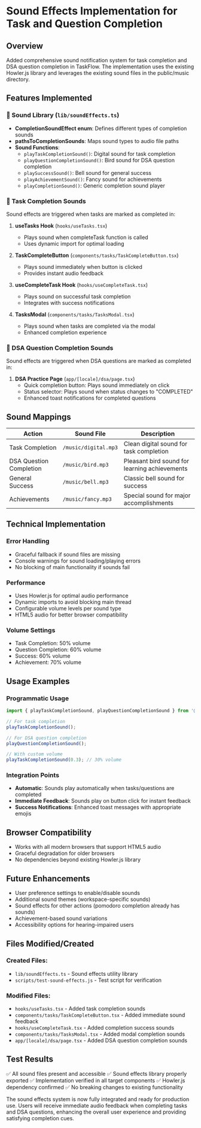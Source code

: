 # Sound Effects Implementation for Task and Question Completion

## Overview
Added comprehensive sound notification system for task completion and DSA question completion in TaskFlow. The implementation uses the existing Howler.js library and leverages the existing sound files in the public/music directory.

## Features Implemented

### 🎵 Sound Library (`lib/soundEffects.ts`)
- **CompletionSoundEffect enum**: Defines different types of completion sounds
- **pathsToCompletionSounds**: Maps sound types to audio file paths
- **Sound Functions**:
  - `playTaskCompletionSound()`: Digital sound for task completion
  - `playQuestionCompletionSound()`: Bird sound for DSA question completion
  - `playSuccessSound()`: Bell sound for general success
  - `playAchievementSound()`: Fancy sound for achievements
  - `playCompletionSound()`: Generic completion sound player

### 🎯 Task Completion Sounds
Sound effects are triggered when tasks are marked as completed in:

1. **useTasks Hook** (`hooks/useTasks.tsx`)
   - Plays sound when completeTask function is called
   - Uses dynamic import for optimal loading

2. **TaskCompleteButton** (`components/tasks/TaskCompleteButton.tsx`)
   - Plays sound immediately when button is clicked
   - Provides instant audio feedback

3. **useCompleteTask Hook** (`hooks/useCompleteTask.tsx`)
   - Plays sound on successful task completion
   - Integrates with success notifications

4. **TasksModal** (`components/tasks/TasksModal.tsx`)
   - Plays sound when tasks are completed via the modal
   - Enhanced completion experience

### 🧩 DSA Question Completion Sounds
Sound effects are triggered when DSA questions are marked as completed in:

1. **DSA Practice Page** (`app/[locale]/dsa/page.tsx`)
   - Quick completion button: Plays sound immediately on click
   - Status selector: Plays sound when status changes to "COMPLETED"
   - Enhanced toast notifications for completed questions

## Sound Mappings

| Action | Sound File | Description |
|--------|------------|-------------|
| Task Completion | `/music/digital.mp3` | Clean digital sound for task completion |
| DSA Question Completion | `/music/bird.mp3` | Pleasant bird sound for learning achievements |
| General Success | `/music/bell.mp3` | Classic bell sound for success |
| Achievements | `/music/fancy.mp3` | Special sound for major accomplishments |

## Technical Implementation

### Error Handling
- Graceful fallback if sound files are missing
- Console warnings for sound loading/playing errors
- No blocking of main functionality if sounds fail

### Performance
- Uses Howler.js for optimal audio performance
- Dynamic imports to avoid blocking main thread
- Configurable volume levels per sound type
- HTML5 audio for better browser compatibility

### Volume Settings
- Task Completion: 50% volume
- Question Completion: 60% volume
- Success: 60% volume
- Achievement: 70% volume

## Usage Examples

### Programmatic Usage
```typescript
import { playTaskCompletionSound, playQuestionCompletionSound } from '@/lib/soundEffects';

// For task completion
playTaskCompletionSound();

// For DSA question completion
playQuestionCompletionSound();

// With custom volume
playTaskCompletionSound(0.3); // 30% volume
```

### Integration Points
- **Automatic**: Sounds play automatically when tasks/questions are completed
- **Immediate Feedback**: Sounds play on button click for instant feedback
- **Success Notifications**: Enhanced toast messages with appropriate emojis

## Browser Compatibility
- Works with all modern browsers that support HTML5 audio
- Graceful degradation for older browsers
- No dependencies beyond existing Howler.js library

## Future Enhancements
- User preference settings to enable/disable sounds
- Additional sound themes (workspace-specific sounds)
- Sound effects for other actions (pomodoro completion already has sounds)
- Achievement-based sound variations
- Accessibility options for hearing-impaired users

## Files Modified/Created

### Created Files:
- `lib/soundEffects.ts` - Sound effects utility library
- `scripts/test-sound-effects.js` - Test script for verification

### Modified Files:
- `hooks/useTasks.tsx` - Added task completion sounds
- `components/tasks/TaskCompleteButton.tsx` - Added immediate sound feedback
- `hooks/useCompleteTask.tsx` - Added completion success sounds
- `components/tasks/TasksModal.tsx` - Added modal completion sounds
- `app/[locale]/dsa/page.tsx` - Added DSA question completion sounds

## Test Results
✅ All sound files present and accessible
✅ Sound effects library properly exported
✅ Implementation verified in all target components
✅ Howler.js dependency confirmed
✅ No breaking changes to existing functionality

The sound effects system is now fully integrated and ready for production use. Users will receive immediate audio feedback when completing tasks and DSA questions, enhancing the overall user experience and providing satisfying completion cues.
